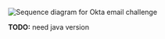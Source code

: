 
<div class="common-image-format">

![Sequence diagram for Okta email challenge](/img/authenticators/dotnet-authenticators-email-challenge-with-magic-link-flow-diagram.png)

**TODO:** need java version

</div>
